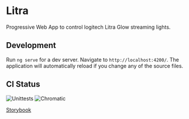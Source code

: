 # Litra

Progressive Web App to control logitech Litra Glow streaming lights.

## Development

Run `ng serve` for a dev server. Navigate to `http://localhost:4200/`. The application will automatically reload if you change any of the source files.

## CI Status

![Unittests](https://github.com/axeljaeger/litra/actions/workflows/unittests.yml/badge.svg)
![Chromatic](https://github.com/axeljaeger/litra/actions/workflows/chromatic.yml/badge.svg)

[Storybook](https://main--64ecff17a1f3bdc4e2c65141.chromatic.com)